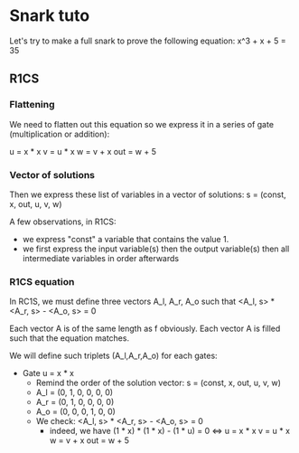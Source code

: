 # Snark tuto

Let's try to make a full snark to prove the following equation:
x^3 + x + 5 = 35

## R1CS

### Flattening

We need to flatten out this equation so we express it in a series of gate
(multiplication or addition):

u = x * x
v = u * x
w = v + x
out = w + 5

### Vector of solutions

Then we express these list of variables in a vector of solutions:
s = (const, x, out, u, v, w)

A few observations, in R1CS:
* we express "const" a variable that contains the value 1.
* we first express the input variable(s) then the output variable(s) then all
  intermediate variables in order afterwards

### R1CS equation

In RC1S, we must define three vectors A_l, A_r, A_o such that 
<A_l, s> * <A_r, s> - <A_o, s> = 0

Each vector A is of the same length as f obviously. 
Each vector A is filled such that the equation matches.

We will define such triplets (A_l,A_r,A_o) for each gates:

* Gate u = x * x
    + Remind the order of the solution vector: s = (const, x, out, u, v, w)
    + A_l = (0, 1, 0, 0, 0, 0)
    + A_r = (0, 1, 0, 0, 0, 0)
    + A_o = (0, 0, 0, 1, 0, 0)
    + We check: <A_l, s> * <A_r, s> - <A_o, s> = 0
        + indeed, we have (1 * x) * (1 * x) - (1 * u) = 0 <=> u = x * x
v = u * x
w = v + x
out = w + 5


